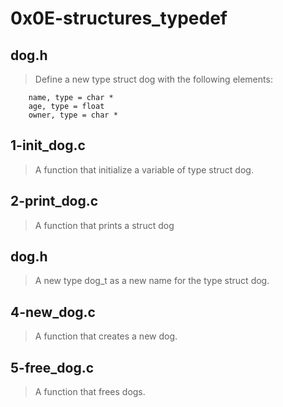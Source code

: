# 0x0E-structures_typedef
## dog.h
> Define a new type struct dog with the following elements:
```
    name, type = char *
    age, type = float
    owner, type = char *
```
## 1-init_dog.c
> A function that initialize a variable of type struct dog.
## 2-print_dog.c
> A function that prints a struct dog
## dog.h
> A new type dog_t as a new name for the type struct dog.
## 4-new_dog.c
> A function that creates a new dog.
## 5-free_dog.c
> A function that frees dogs.
